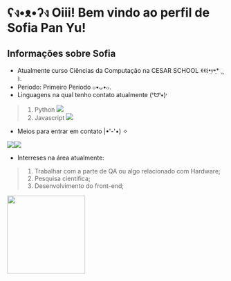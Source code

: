 # ʕง•ᴥ•ʔง Oiii! Bem vindo ao perfil de Sofia Pan Yu!

## Informações sobre Sofia
 - Atualmente curso Ciências da Computação na CESAR SCHOOL ꉂꉂ꒰•̤▿•̤*ૢ꒱.
 - Período: Primeiro Período ๐•ᴗ•๐.
 - Linguagens na qual tenho contato atualmente (ᕑᗢᓫ∗)˒ 
>1. Python <img src="	https://img.shields.io/badge/Python-14354C?style=for-the-badge&logo=python&logoColor=white">
>2. Javascript <img src="https://img.shields.io/badge/JavaScript-323330?style=for-the-badge&logo=javascript&logoColor=F7DF1E">
- Meios para entrar em contato |•'-'•) ✧

<img src="https://img.shields.io/badge/LinkedIn-0077B5?style=for-the-badge&logo=linkedin&logoColor=white"><img src="https://img.shields.io/badge/Microsoft_Outlook-0078D4?style=for-the-badge&logo=microsoft-outlook&logoColor=white">
- Interreses na área atualmente:
> 1. Trabalhar com a parte de QA ou algo relacionado com Hardware;
> 2. Pesquisa científica;
> 3. Desenvolvimento do front-end;
<div>
 <a href="https://github.com/kururin-DOT">
 <img height="180cm" src="https://github-readme-stats.vercel.app/api/top-langs/?username=kururin-DOT&hide=html&layout=compact&theme=default">
 
</div>
